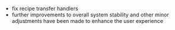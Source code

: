 - fix recipe transfer handlers
- further improvements to overall system stability and other minor adjustments have been made to enhance the user experience
